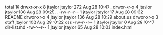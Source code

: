 total 16
drwxr-xr-x   8 jtaylor  jtaylor  272 Aug 28 10:47 .
drwxr-xr-x   4 jtaylor  jtaylor  136 Aug 28 09:25 ..
-rw-r--r--   1 jtaylor  jtaylor   17 Aug 28 09:32 README
drwxr-xr-x   4 jtaylor  jtaylor  136 Aug 28 10:29 about_us
drwxr-xr-x   3 staff    jtaylor  102 Aug 28 10:22 css
-rw-r--r--   1 jtaylor  jtaylor    0 Aug 28 10:47 dir-list.md
-rw-r--r--   1 jtaylor  jtaylor   65 Aug 28 10:03 index.html
